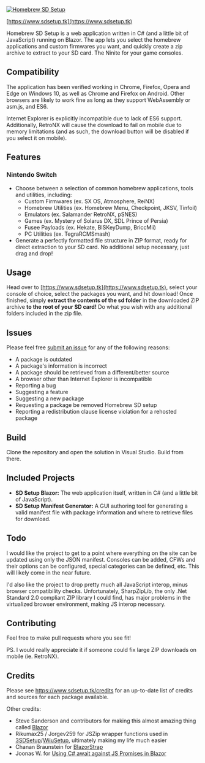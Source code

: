 
[![Homebrew SD Setup](https://www.sdsetup.tk/img/logo.png)](https://www.sdsetup.tk)

[https://www.sdsetup.tk](https://www.sdsetup.tk)

Homebrew SD Setup is a web application written in C# (and a little bit of JavaScript) running on Blazor. The app lets you select the homebrew applications and custom firmwares you want, and quickly create a zip archive to extract to your SD card. The Ninite for your game consoles.

## Compatibility
The application has been verified working in Chrome, Firefox, Opera and Edge on Windows 10, as well as Chrome and Firefox on Android. Other browsers are likely to work fine as long as they support WebAssembly or asm.js, and ES6.

Internet Explorer is explicitly incompatible due to lack of ES6 support. Additionally, RetroNX will cause the download to fail on mobile due to memory limitations (and as such, the download button will be disabled if you select it on mobile).

## Features
### Nintendo Switch
* Choose between a selection of common homebrew applications, tools and utilities, including:
	* Custom Firmwares (ex. SX OS, Atmosphere, ReiNX)
	* Homebrew Utilities (ex. Homebrew Menu, Checkpoint, JKSV, Tinfoil)
	* Emulators (ex. Salamander RetroNX, pSNES)
	* Games (ex. Mystery of Solarus DX, SDL Prince of Persia)
	* Fusee Payloads (ex. Hekate, BISKeyDump, BriccMii)
	* PC Utilities (ex. TegraRCMSmash)
* Generate a perfectly formatted file structure in ZIP format, ready for direct extraction to your SD card. No additional setup necessary, just drag and drop!

## Usage
Head over to [https://www.sdsetup.tk](https://www.sdsetup.tk), select your console of choice, select the packages you want, and hit download! Once finished, simply **extract the contents of the sd folder** in the downloaded ZIP archive **to the root of your SD card!** Do what you wish with any additional folders included in the zip file.

## Issues
Please feel free [submit an issue](https://www.github.com/noahc3/sdsetup/issues) for any of the following reasons:
* A package is outdated
* A package's information is incorrect
* A package should be retrieved from a different/better source
* A browser other than Internet Explorer is incompatible
* Reporting a bug
* Suggesting a feature
* Suggesting a new package
* Requesting a package be removed Homebrew SD setup
* Reporting a redistribution clause license violation for a rehosted package

## Build
Clone the repository and open the solution in Visual Studio. Build from there.

## Included Projects
* **SD Setup Blazor:** The web application itself, written in C# (and a little bit of JavaScript).
* **SD Setup Manifest Generator:** A GUI authoring tool for generating a valid manifest file with package information and where to retrieve files for download.

## Todo
I would like the project to get to a point where everything on the site can be updated using only the JSON manifest. Consoles can be added, CFWs and their options can be configured, special categories can be defined, etc. This will likely come in the near future.

I'd also like the project to drop pretty much all JavaScript interop, minus browser compatibility checks. Unfortunately, SharpZipLib, the only .Net Standard 2.0 compliant ZIP library I could find, has major problems in the virtualized browser environment, making JS interop necessary.

## Contributing
Feel free to make pull requests where you see fit!

PS. I would really appreciate it if someone could fix large ZIP downloads on mobile (ie. RetroNX).

## Credits
Please see https://www.sdsetup.tk/credits for an up-to-date list of credits and sources for each package available.

Other credits:
*   Steve Sanderson and contributors for making this almost amazing thing called  [Blazor](https://blazor.net/)
*   Rikumax25 / Jorgev259 for JSZip wrapper functions used in  [3SDSetup](https://github.com/jorgev259/3SDSetup)/[WiiuSetup](https://github.com/jorgev259/wiiusetup), ultimately making my life much easier
*   Chanan Braunstein for  [BlazorStrap](https://github.com/chanan/BlazorStrap)
*   Joonas W. for  [Using C# await against JS Promises in Blazor](https://joonasw.net/view/csharp-await-and-js-promises-in-blazor)
